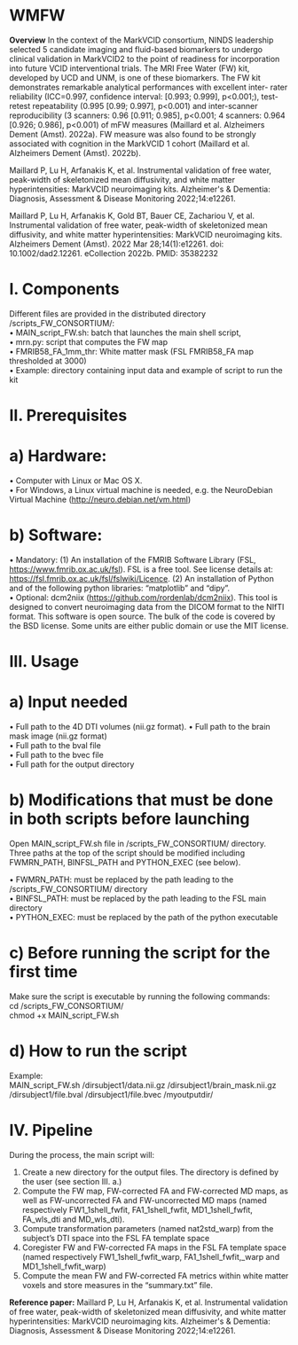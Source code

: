 # WMFW

**Overview**
In the context of the MarkVCID consortium, NINDS leadership selected 5 candidate imaging and fluid-based biomarkers to undergo clinical validation in MarkVCID2 to the point of readiness for incorporation into future VCID interventional trials. The MRI Free Water (FW) kit, developed by UCD and UNM, is one of these biomarkers. The FW kit demonstrates remarkable analytical performances with excellent inter-
rater reliability (ICC=0.997, confidence interval: [0.993; 0.999], p<0.001;), test-retest repeatability (0.995 [0.99; 0.997], p<0.001) and inter-scanner reproducibility (3 scanners: 0.96 [0.911; 0.985], p<0.001; 4 scanners: 0.964 [0.926; 0.986], p<0.001) of mFW measures (Maillard et al. Alzheimers Dement (Amst). 2022a). FW measure was also found to be strongly associated with cognition in the MarkVCID 1 cohort (Maillard et al. Alzheimers Dement (Amst). 2022b).

Maillard P, Lu H, Arfanakis K, et al. Instrumental validation of free water, peak-width of skeletonized mean diffusivity, and white matter hyperintensities: MarkVCID neuroimaging kits. Alzheimer's & Dementia:
Diagnosis, Assessment & Disease Monitoring 2022;14:e12261.

Maillard P, Lu H, Arfanakis K, Gold BT, Bauer CE, Zachariou V, et al. Instrumental validation of free water, peak-width of skeletonized mean diffusivity, and white matter hyperintensities: MarkVCID neuroimaging kits. Alzheimers Dement (Amst). 2022 Mar 28;14(1):e12261. doi: 10.1002/dad2.12261. eCollection 2022b. PMID: 35382232

# **I.	Components**
Different files are provided in the distributed directory /scripts_FW_CONSORTIUM/:  
•	MAIN_script_FW.sh: batch that launches the main shell script,  
•	mrn.py: script that computes the FW map  
•	FMRIB58_FA_1mm_thr: White matter mask (FSL FMRIB58_FA map thresholded at 3000)  
•	Example: directory containing input data and example of script to run the kit  
# **II.	Prerequisites**
# **a)	Hardware:** 
•	Computer with Linux or Mac OS X.  
•	For Windows, a Linux virtual machine is needed, e.g. the NeuroDebian Virtual Machine (http://neuro.debian.net/vm.html)  
# **b)	Software:** 
•	Mandatory: (1) An installation of the FMRIB Software Library (FSL, https://www.fmrib.ox.ac.uk/fsl). FSL is a free tool. See license details at: https://fsl.fmrib.ox.ac.uk/fsl/fslwiki/Licence. (2) An installation of Python and of the following python libraries: “matplotlib” and “dipy”.  
•	Optional: dcm2niix (https://github.com/rordenlab/dcm2niix). This tool is designed to convert neuroimaging data from the DICOM format to the NIfTI format. This software is open source. The bulk of the code is covered by the BSD license. Some units are either public domain or use the MIT license.  
# **III.	Usage**
# **a)	Input needed** 
•	Full path to the 4D DTI volumes (nii.gz format). 
•	Full path to the brain mask image (nii.gz format)  
•	Full path to the bval file  
•	Full path to the bvec file  
•	Full path for the output directory  
# **b)	Modifications that must be done in both scripts before launching** 
Open MAIN_script_FW.sh file in /scripts_FW_CONSORTIUM/ directory. Three paths at the top of the script should be modified including FWMRN_PATH, BINFSL_PATH and PYTHON_EXEC (see below).  
 
•	FWMRN_PATH: must be replaced by the path leading to the /scripts_FW_CONSORTIUM/ directory  
•	BINFSL_PATH: must be replaced by the path leading to the FSL main directory  
•	PYTHON_EXEC: must be replaced by the path of the python executable  
# **c)	Before running the script for the first time**
Make sure the script is executable by running the following commands:  
cd /scripts_FW_CONSORTIUM/  
chmod +x MAIN_script_FW.sh  
# **d)	How to run the script**
Example:  
MAIN_script_FW.sh /dirsubject1/data.nii.gz /dirsubject1/brain_mask.nii.gz /dirsubject1/file.bval /dirsubject1/file.bvec /myoutputdir/  
# **IV.	Pipeline**
During the process, the main script will:  
1)	Create a new directory for the output files. The directory is defined by the user (see section III. a.)  
2)	Compute the FW map, FW-corrected FA and FW-corrected MD maps, as well as FW-uncorrected FA and FW-uncorrected MD maps (named respectively FW1_1shell_fwfit, FA1_1shell_fwfit, MD1_1shell_fwfit, FA_wls_dti and MD_wls_dti).  
3)	Compute transformation parameters (named nat2std_warp) from the subject’s DTI space into the FSL FA template space   
4)	Coregister FW and FW-corrected FA maps in the FSL FA template space (named respectively FW1_1shell_fwfit_warp, FA1_1shell_fwfit,_warp and MD1_1shell_fwfit_warp)  
5)	Compute the mean FW and FW-corrected FA metrics within white matter voxels and store measures in the “summary.txt” file.  

**Reference paper:**
Maillard P, Lu H, Arfanakis K, et al. Instrumental validation of free water, peak-width of skeletonized mean diffusivity, and white matter hyperintensities: MarkVCID neuroimaging kits. Alzheimer's & Dementia:
Diagnosis, Assessment & Disease Monitoring 2022;14:e12261.
